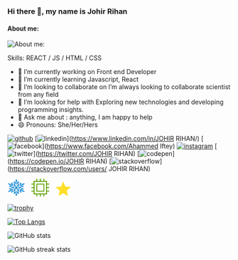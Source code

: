 ### Hi there 👋, my name is Johir Rihan
#### About me:
![About me:](https://camo.githubusercontent.com/8c160dcdc67f78224d0ebf688636e96683a4a26a1ee20aa525800b6902c653ab/68747470733a2f2f6d656469612e67697068792e636f6d2f6d656469612f4168337a4848376876735342322f67697068792e676966)


Skills:  REACT / JS / HTML / CSS

- 🔭 I’m currently working on Front end Developer  
- 🌱 I’m currently learning Javascript, React 
- 👯 I’m looking to collaborate on  I’m always looking to collaborate scientist from any field 
- 🤔 I’m looking for help with Exploring new technologies and developing programming insights. 
- 💬 Ask me about : anything, I am happy to help 
- 😄 Pronouns:  She/Her/Hers 


[<img src='https://cdn.jsdelivr.net/npm/simple-icons@3.0.1/icons/github.svg' alt='github' height='40'>](https://github.com/JOHIRRIHAN)  [<img src='https://cdn.jsdelivr.net/npm/simple-icons@3.0.1/icons/linkedin.svg' alt='linkedin' height='40'>](https://www.linkedin.com/in/JOHIR RIHAN/)  [<img src='https://cdn.jsdelivr.net/npm/simple-icons@3.0.1/icons/facebook.svg' alt='facebook' height='40'>](https://www.facebook.com/Ahammed Iftey)  [<img src='https://cdn.jsdelivr.net/npm/simple-icons@3.0.1/icons/instagram.svg' alt='instagram' height='40'>](https://www.instagram.com/mohammedjohirrayhin/)  [<img src='https://cdn.jsdelivr.net/npm/simple-icons@3.0.1/icons/twitter.svg' alt='twitter' height='40'>](https://twitter.com/JOHIR RIHAN)  [<img src='https://cdn.jsdelivr.net/npm/simple-icons@3.0.1/icons/codepen.svg' alt='codepen' height='40'>](https://codepen.io/JOHIR RIHAN)  [<img src='https://cdn.jsdelivr.net/npm/simple-icons@3.0.1/icons/stackoverflow.svg' alt='stackoverflow' height='40'>](https://stackoverflow.com/users/ JOHIR RIHAN)  

<a href='https://archiveprogram.github.com/'><img src='https://raw.githubusercontent.com/acervenky/animated-github-badges/master/assets/acbadge.gif' width='40' height='40'></a> <a href='https://docs.github.com/en/developers'><img src='https://raw.githubusercontent.com/acervenky/animated-github-badges/master/assets/devbadge.gif' width='40' height='40'></a> <a href='https://stars.github.com/'><img src='https://raw.githubusercontent.com/acervenky/animated-github-badges/master/assets/starbadge.gif' width='35' height='35'></a> 

[![trophy](https://github-profile-trophy.vercel.app/?username=JOHIRRIHAN)](https://github.com/ryo-ma/github-profile-trophy)

[![Top Langs](https://github-readme-stats.vercel.app/api/top-langs/?username=JOHIRRIHAN)](https://github.com/anuraghazra/github-readme-stats)

![GitHub stats](https://github-readme-stats.vercel.app/api?username=JOHIRRIHAN&show_icons=true)  

![GitHub streak stats](https://streak-stats.demolab.com/?user=JOHIRRIHAN)  

